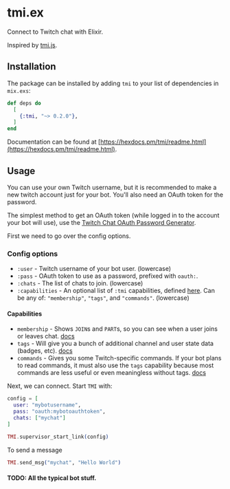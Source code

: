 # tmi.ex

Connect to Twitch chat with Elixir.

Inspired by [tmi.js](https://github.com/tmijs/tmi.js).

## Installation

The package can be installed by adding `tmi` to your list of dependencies in `mix.exs`:

```elixir
def deps do
  [
    {:tmi, "~> 0.2.0"},
  ]
end
```

Documentation can be found at [https://hexdocs.pm/tmi/readme.html](https://hexdocs.pm/tmi/readme.html).

## Usage

You can use your own Twitch username, but it is recommended to make a new twitch account just for your bot.
You'll also need an OAuth token for the password.

The simplest method to get an OAuth token (while logged in to the account your bot will use), use the [Twitch Chat OAuth Password Generator](https://twitchapps.com/tmi/).

First we need to go over the config options.

### Config options

 * `:user` - Twitch username of your bot user. (lowercase)
 * `:pass` - OAuth token to use as a password, prefixed with `oauth:`.
 * `:chats` - The list of chats to join. (lowercase)
 * `:capabilities` - An optional list of `:tmi` capabilities, defined [here](https://dev.twitch.tv/docs/irc/guide#twitch-irc-capabilities). Can be any of: `"membership"`, `"tags"`, and `"commands"`. (lowercase)

#### Capabilities

 * `membership` - Shows `JOIN`s and `PART`s, so you can see when a user joins or leaves chat. [docs](https://dev.twitch.tv/docs/irc/membership)
 * `tags` - Will give you a bunch of additional channel and user state data (badges, etc). [docs](https://dev.twitch.tv/docs/irc/tags)
 * `commands` - Gives you some Twitch-specific commands. If your bot plans to read commands, it must
   also use the `tags` capability because most commands are less useful or even meaningless without tags. [docs](https://dev.twitch.tv/docs/irc/commands)


Next, we can connect. Start `TMI` with:

```elixir
config = [
  user: "mybotusername",
  pass: "oauth:mybotoauthtoken",
  chats: ["mychat"]
]

TMI.supervisor_start_link(config)
```

To send a message

```elixir
TMI.send_msg("mychat", "Hello World")
```

#### TODO: All the typical bot stuff.

